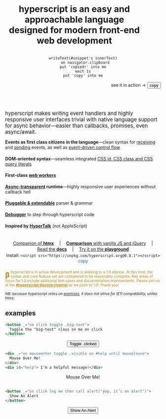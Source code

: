
<header id="intro-to-hyperscript">

# hyperscript is an easy and approachable language designed for modern front-end web development

<div id="sample">

<pre _="
  on mouseenter queue none
    repeat until event mouseleave
      transition #sample-tip's transform to 'translateX(-2ch)' using 'all 500ms ease-out'
      transition #sample-tip's transform to initial            using 'all 500ms ease-in'
"><code id="snippet" class="lang-hyperscript">writeText(#snippet's innerText)
  on navigator.clipboard
put 'copied!' into me
wait 1s
put 'copy' into me</code></pre>

<p style="text-align: right">
<span id="sample-tip">see it in action &rarr;</span>
<button class="btn primary" style="margin: auto" _="on click
writeText(#snippet's innerText) on navigator.clipboard
put 'copied!' into me
wait 1s
put 'copy' into me">
copy
</button>

</div>
</header>

 <span class="lede">hyperscript makes writing event handlers and highly 
responsive user interfaces trivial with native language support for async 
behavior&mdash;easier than callbacks, promises, even async/await.</span>

<div id="features">

**Events as first class citizens in the language**&mdash;clean syntax for
[receiving](/features/on) and [sending](/commands/send) events, as well as
[event-driven control flow](docs/#event-control-flow)

**DOM-oriented syntax**&mdash;seamless integrated [CSS id, CSS class and CSS
query literals](https://hyperscript.org/expressions/#css)

**First-class [web workers](/docs#workers)**

**[Async-transparent](/docs#async) runtime**&mdash;highly responsive user
experiences without callback hell

**[Pluggable & extendable](/docs/#extending)** parser & grammar

**[Debugger](/docs#debugging)** to step through hyperscript code

**Inspired by [HyperTalk](https://hypercard.org/HyperTalk%20Reference%202.4.pdf)**
  (not AppleScript)

</div>

<div id="links">

[Companion of **htmx**](https://htmx.org) |
[**Comparison** with vanilla JS and jQuery](/comparison) |
[Read the **docs**](/docs) |
[Try it on the **playground**](/playground)
<span id='install'>Install: `<script src="https://unpkg.com/hyperscript.org@0.8.1"></script>`
<button style="font:inherit; background: none; border: none; color: #3465a4"
  _="on click
  writeText(my previousElementSibling's innerText) on navigator.clipboard
  put 'copied!' into me
  wait 1s
  put 'copy' into me">copy</button>
</span>

</div>

<small style="color: darkgoldenrod;">
<b style="font-size: 2em; padding: 4px .2ch 0 0; line-height: 1; float: left">β</b>
hyperscript is in active development and is working to a 1.0 release. At this
time, the syntax and core feature set are considered to be reasonably complete.
Key areas of focus for 1.0 include additional test cases and documentation
improvements. Please join us at the
<a style="color: darkgoldenrod;font-weight: bold" href="https://htmx.org/discord">#hyperscript discord channel</a>
as we push to 1.0! Thank you!</p>
</small>

 <small><em>NB: because hyperscript relies on
[promises](https://caniuse.com/?search=Promise), it does not strive for IE11
compatibility, unlike htmx.</em></small>

<style>
#intro-to-hyperscript {
  display: flex;
  position: relative;
  flex-flow: row wrap;
  justify-content: stretch;
  align-items: center;
}

#intro-to-hyperscript h1 {
  flex: 4 6 18ch;
  margin-right: 2em;
  font-size: clamp(1.2em, 5vw, 2em);
}

#intro-to-hyperscript #sample {
  flex: 1 1 max-content;
  max-width: 100%;
}

#sample-tip {
  display: inline-block;
}

.lede {
	font-size: clamp(1.1em, 2vw, 1.2em);
}

#features {
  column-width: 40ch;
  column-gap: 2em;
}

#features > * {
  margin: 0 0 1.4em 0;
}

#links p {
  margin: 1.4em 0;
  display: flex;
  flex-flow: row wrap;
  justify-content: center;
  text-align: center;
  gap: .2em 2ch;
}

.example {
  margin: .5em auto;
  text-align: center;
}
</style>

## examples

```html
<button _="on click toggle .big-text">
  Toggle the "big-text" class on me on click
</button>
```

<div class="example">
<style>
button {
  transition: all 300ms ease-in;
}
button.big-text {
  font-size: 2em;
}
</style>
<button class="btn primary" _="on click toggle .big-text">
  Toggle .clicked
</button>
</div>

```html
<div _="on mouseenter toggle .visible on #help until mouseleave">
  Mouse Over Me!
</div>
<div id="help"> I'm a helpful message!</div>

```

<div class="example">
<style>
#help {
  opacity: 0;
}
#help.visible {
  opacity: 1;
  transition: opacity 200ms ease-in;
}
</style>
<div _="on mouseenter toggle .visible on #help until mouseleave">
  Mouse Over Me!
</div>
<div id="help"> I'm a helpful message!</div>
</div>

```html
<button _="on click log me then call alert('yep, it’s an alert')">
  Show An Alert
</button>
```

<div class="example">
<button class="btn primary" _="
  on click
    log me then call alert('yep, it\'s an alert - check the console...')">
  Show An Alert
</button>
</div>
